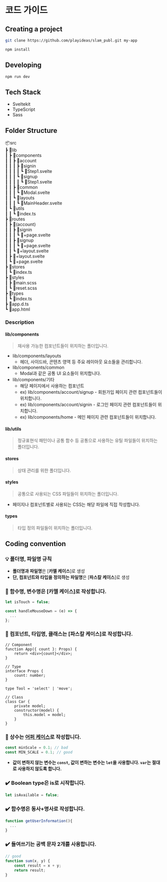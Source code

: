 # 코드 가이드

## Creating a project

```bash
git clone https://github.com/playideas/slam_publ.git my-app

npm install
```

## Developing

```bash
npm run dev
```

## Tech Stack

- Sveltekit
- TypeScript
- Sass

## Folder Structure

📦src  
 ┣ 📂lib  
 ┃ ┣ 📂components  
 ┃ ┃ ┣ 📂account  
 ┃ ┃ ┃ ┣ 📂signin  
 ┃ ┃ ┃ ┃ ┗ 📜Step1.svelte  
 ┃ ┃ ┃ ┗ 📂signup  
 ┃ ┃ ┃ ┃ ┗ 📜Step1.svelte  
 ┃ ┃ ┣ 📂common  
 ┃ ┃ ┃ ┗ 📜Modal.svelte  
 ┃ ┃ ┗ 📂layouts  
 ┃ ┃ ┃ ┗ 📜MainHeader.svelte  
 ┃ ┗ 📂utils  
 ┃ ┃ ┗ 📜index.ts  
 ┣ 📂routes  
 ┃ ┣ 📂(account)  
 ┃ ┃ ┣ 📂signin  
 ┃ ┃ ┃ ┗ 📜+page.svelte  
 ┃ ┃ ┣ 📂signup  
 ┃ ┃ ┃ ┗ 📜+page.svelte  
 ┃ ┃ ┗ 📜+layout.svelte  
 ┃ ┣ 📜+layout.svelte  
 ┃ ┗ 📜+page.svelte  
 ┣ 📂stores  
 ┃ ┗ 📜index.ts  
 ┣ 📂styles  
 ┃ ┣ 📜main.scss  
 ┃ ┗ 📜reset.scss  
 ┣ 📂types  
 ┃ ┗ 📜index.ts  
 ┣ 📜app.d.ts  
 ┗ 📜app.html

### Description

#### lib/components

> 재사용 가능한 컴포넌트들이 위치하는 폴더입니다.

- lib/components/layouts
  - 헤더, 사이드바, 콘텐츠 영역 등 주요 레이아웃 요소들을 관리합니다.
- lib/components/common
  - Modal과 같은 공통 UI 요소들이 위치합니다.
- lib/components/기타
  - 해당 페이지에서 사용하는 컴포넌트
  - ex) lib/components/account/signup - 회원가입 페이지 관련 컴포넌트들이 위치합니다.
  - ex) lib/components/account/signin - 로그인 페이지 관련 컴포넌트들이 위치합니다.
  - ex) lib/components/home - 메인 페이지 관련 컴포넌트들이 위치합니다.

#### lib/utils

> 정규표현식 패턴이나 공통 함수 등 공통으로 사용하는 유틸 파일들이 위치하는 폴더입니다.

#### stores

> 상태 관리를 위한 폴더입니다.

#### styles

> 공통으로 사용되는 CSS 파일들이 위치하는 폴더입니다.

- 페이지나 컴포넌트별로 사용되는 CSS는 해당 파일에 직접 작성합니다.

#### types

> 타입 정의 파일들이 위치하는 폴더입니다.

## Coding convention

### 💡 **폴더명, 파일명 규칙**

- **폴더명과 파일명**은 [**카멜 케이스**]로 생성
- **단, 컴포넌트와 타입을 정의하는 파일명**은 [**파스칼 케이스**]로 생성

### 🐪 **함수명, 변수명은 [카멜 케이스]로 작성합니다.**

```js
let isTouch = false;

const handleMouseDown = (e) => {
  ...
};
```

### 🐫 **컴포넌트, 타입명, 클래스는 [파스칼 케이스]로 작성합니다.**

```tsx
// Component
function App({ count }: Props) {
	return <div>{count}</div>;
}

// Type
interface Props {
	count: number;
}

type Tool = 'select' | 'move';

// Class
class Car {
	private model;
	constructor(model) {
		this.model = model;
	}
}
```

### 🥊 **상수는 [어퍼 케이스](https://www.notion.so/Coding-convention-277187ddbab147069735d02f7202bc6c?pvs=21)로 작성합니다.**

```js
const minScale = 0.1; // bad
const MIN_SCALE = 0.1; // good
```

- **값이 변하지 않는 변수는 `const`, 값이 변하는 변수는 `let`을 사용합니다.
  `var`는 절대로 사용하지 않도록 합니다.**

### ✔️ **Boolean type은 is로 시작합니다.**

```js
let isAvailable = false;
```

### ✔️ **함수명은 동사+명사로 작성합니다.**

```js
function getUserInformation(){
  ...
}
```

### ✔️ **들여쓰기는 공백 문자 2개를 사용합니다.**

```jsx
// good
function sum(x, y) {
	const result = x + y;
	return result;
}
```
